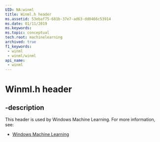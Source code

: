 ```yaml
---
UID: NA:winml
title: Winml.h header
ms.assetid: 53ebaf75-681b-37e7-ad63-dd0466c53914
ms.date: 01/11/2019
ms.keywords: 
ms.topic: conceptual
tech.root: machinelearning
archived: true
f1_keywords:
 - winml
 - winml/winml
api_name:
 - winml
---
```


# Winml.h header


## -description

This header is used by Windows Machine Learning. For more information, see:

- [Windows Machine Learning](../_machinelearning/index.md)

